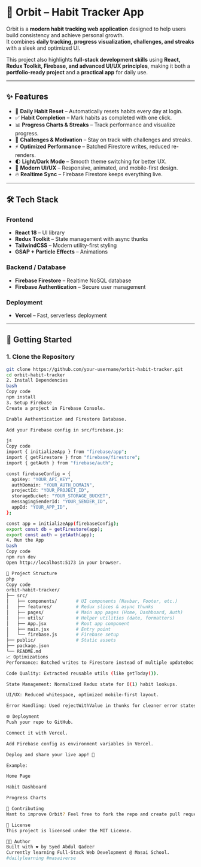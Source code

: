 # 🌌 Orbit – Habit Tracker App

Orbit is a **modern habit tracking web application** designed to help users build consistency and achieve personal growth.  
It combines **daily tracking, progress visualization, challenges, and streaks** with a sleek and optimized UI.  

This project also highlights **full-stack development skills** using **React, Redux Toolkit, Firebase, and advanced UI/UX principles**, making it both a **portfolio-ready project** and a **practical app** for daily use.

---

## ✨ Features

- 📅 **Daily Habit Reset** – Automatically resets habits every day at login.  
- ✅ **Habit Completion** – Mark habits as completed with one click.  
- 📊 **Progress Charts & Streaks** – Track performance and visualize progress.  
- 🎯 **Challenges & Motivation** – Stay on track with challenges and streaks.  
- ⚡ **Optimized Performance** – Batched Firestore writes, reduced re-renders.  
- 🌓 **Light/Dark Mode** – Smooth theme switching for better UX.  
- 🎨 **Modern UI/UX** – Responsive, animated, and mobile-first design.  
- 🔥 **Realtime Sync** – Firebase Firestore keeps everything live.  

---

## 🛠️ Tech Stack

### Frontend
- **React 18** – UI library  
- **Redux Toolkit** – State management with async thunks  
- **TailwindCSS** – Modern utility-first styling  
- **GSAP + Particle Effects** – Animations  

### Backend / Database
- **Firebase Firestore** – Realtime NoSQL database  
- **Firebase Authentication** – Secure user management  

### Deployment
- **Vercel** – Fast, serverless deployment  

---

## 🚀 Getting Started

### 1. Clone the Repository
```bash
git clone https://github.com/your-username/orbit-habit-tracker.git
cd orbit-habit-tracker
2. Install Dependencies
bash
Copy code
npm install
3. Setup Firebase
Create a project in Firebase Console.

Enable Authentication and Firestore Database.

Add your Firebase config in src/firebase.js:

js
Copy code
import { initializeApp } from "firebase/app";
import { getFirestore } from "firebase/firestore";
import { getAuth } from "firebase/auth";

const firebaseConfig = {
  apiKey: "YOUR_API_KEY",
  authDomain: "YOUR_AUTH_DOMAIN",
  projectId: "YOUR_PROJECT_ID",
  storageBucket: "YOUR_STORAGE_BUCKET",
  messagingSenderId: "YOUR_SENDER_ID",
  appId: "YOUR_APP_ID",
};

const app = initializeApp(firebaseConfig);
export const db = getFirestore(app);
export const auth = getAuth(app);
4. Run the App
bash
Copy code
npm run dev
Open http://localhost:5173 in your browser.

📂 Project Structure
php
Copy code
orbit-habit-tracker/
├── src/
│   ├── components/       # UI components (Navbar, Footer, etc.)
│   ├── features/         # Redux slices & async thunks
│   ├── pages/            # Main app pages (Home, Dashboard, Auth)
│   ├── utils/            # Helper utilities (date, formatters)
│   ├── App.jsx           # Root app component
│   ├── main.jsx          # Entry point
│   └── firebase.js       # Firebase setup
├── public/               # Static assets
├── package.json
└── README.md
📈 Optimizations
Performance: Batched writes to Firestore instead of multiple updateDoc calls.

Code Quality: Extracted reusable utils (like getToday()).

State Management: Normalized Redux state for O(1) habit lookups.

UI/UX: Reduced whitespace, optimized mobile-first layout.

Error Handling: Used rejectWithValue in thunks for cleaner error states.

🌐 Deployment
Push your repo to GitHub.

Connect it with Vercel.

Add Firebase config as environment variables in Vercel.

Deploy and share your live app! 🚀

Example:

Home Page

Habit Dashboard

Progress Charts

🤝 Contributing
Want to improve Orbit? Feel free to fork the repo and create pull requests.

📜 License
This project is licensed under the MIT License.

👨‍💻 Author
Built with ❤️ by Syed Abdul Qadeer
Currently learning Full-Stack Web Development @ Masai School.
#dailylearning #masaiverse